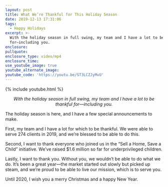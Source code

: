 ```yaml
---
layout: post
title: What We’re Thankful for This Holiday Season
date: 2019-12-13 17:31:06
tags:
  - Happy Holidays
excerpt: >-
  With the holiday season in full swing, my team and I have a lot to be thankful
  for—including you.
enclosure:
pullquote:
enclosure_type: video/mp4
enclosure_time:
use_youtube_image: true
youtube_alternate_image:
youtube_code: 'https://youtu.be/ST3LCZJyMvU'
---
```


{% include youtube.html %}

<p style="text-align: center;"><em>With the holiday season in full swing, my team and I have a lot to be thankful for—including you.</em></p>

The holiday season is here, and I have a few special announcements to make.

First, my team and I have a lot for which to be thankful. We were able to serve 274 clients in 2019, and we’re blessed to be able to do this.

Second, I want to thank everyone who joined us in the “Sell a Home, Save a Child” initiative. We’ve raised $1.6 million so far for underprivileged children.

Lastly, I want to thank you. Without you, we wouldn’t be able to do what we do. It’s been a great year—the market started out slowly but picked up steam, and we’re proud to be able to live our mission, which is to serve you.

Until 2020, I wish you a merry Christmas and a happy New Year.